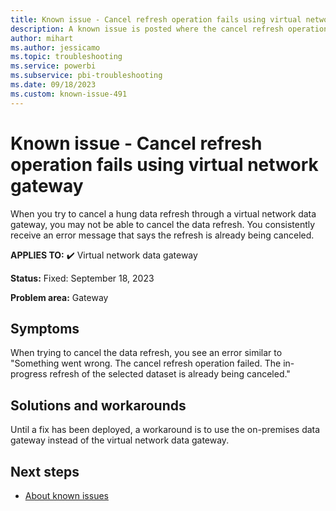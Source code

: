 ```yaml
---
title: Known issue - Cancel refresh operation fails using virtual network gateway
description: A known issue is posted where the cancel refresh operation fails using virtual network gateway
author: mihart
ms.author: jessicamo
ms.topic: troubleshooting
ms.service: powerbi
ms.subservice: pbi-troubleshooting
ms.date: 09/18/2023
ms.custom: known-issue-491
---
```


# Known issue - Cancel refresh operation fails using virtual network gateway

When you try to cancel a hung data refresh through a virtual network data gateway, you may not be able to cancel the data refresh.  You consistently receive an error message that says the refresh is already being canceled.

**APPLIES TO:** ✔️ Virtual network data gateway

**Status:** Fixed: September 18, 2023

**Problem area:** Gateway

## Symptoms

When trying to cancel the data refresh, you see an error similar to "Something went wrong. The cancel refresh operation failed. The in-progress refresh of the selected dataset is already being canceled."

## Solutions and workarounds

Until a fix has been deployed, a workaround is to use the on-premises data gateway instead of the virtual network data gateway.

## Next steps

- [About known issues](/power-bi/troubleshoot/known-issues/power-bi-known-issues)
